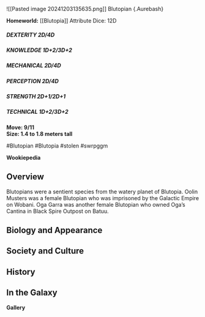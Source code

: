 ![[Pasted image 20241203135635.png]]
 Blutopian  {.Aurebash}


**Homeworld:** [[Blutopia]]
Attribute Dice: 12D  
##### DEXTERITY 2D/4D  
##### KNOWLEDGE 1D+2/3D+2  
##### MECHANICAL 2D/4D  
##### PERCEPTION 2D/4D  
##### STRENGTH 2D+1/2D+1  
##### TECHNICAL 1D+2/3D+2  
**Move: 9/11**  
**Size: 1.4 to 1.8 meters tall**


#Blutopian #Blutopia 
#stolen #swrpggm 

**Wookiepedia**

## Overview

Blutopians were a sentient species from the watery planet of Blutopia. Oolin Musters was a female Blutopian who was imprisoned by the Galactic Empire on Wobani. Oga Garra was another female Blutopian who owned Oga’s Cantina in Black Spire Outpost on Batuu.

## Biology and Appearance



## Society and Culture



## History



## In the Galaxy




**Gallery**